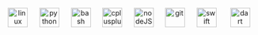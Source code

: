 
<p align="center">
<img src="https://devicons.github.io/devicon/devicon.git/icons/linux/linux-original.svg" alt="linux" width="40" height="40"/>  &nbsp&nbsp&nbsp&nbsp
<img src="https://devicons.github.io/devicon/devicon.git/icons/python/python-original.svg" alt="python" width="40" height="40"/>  &nbsp&nbsp&nbsp&nbsp
<img src="https://www.vectorlogo.zone/logos/gnu_bash/gnu_bash-icon.svg" alt="bash" width="40" height="40"/>  &nbsp&nbsp&nbsp&nbsp
<img src="https://devicons.github.io/devicon/devicon.git/icons/cplusplus/cplusplus-original.svg" alt="cplusplus" width="40" height="40"/>  &nbsp&nbsp&nbsp&nbsp
<img src="https://devicons.github.io/devicon/devicon.git/icons/nodejs/nodejs-original.svg" alt="nodeJS" width="40" height="40"/>  &nbsp&nbsp&nbsp&nbsp
<img src="https://www.vectorlogo.zone/logos/git-scm/git-scm-icon.svg" alt="git" width="40" height="40"/>  &nbsp&nbsp&nbsp&nbsp
<img src="https://devicons.github.io/devicon/devicon.git/icons/swift/swift-original.svg" alt="swift" width="40" height="40"/>  &nbsp&nbsp&nbsp&nbsp&nbsp
<img src="https://user-images.githubusercontent.com/47772616/96414851-48c8ee00-120b-11eb-9942-8b2895703ca3.png" alt="dart" width="40" height="40"/>  &nbsp&nbsp&nbsp&nbsp&nbsp
</p>

<!-- <h1 align="center">  </h1> -->

<!--
**ayush5harma/ayush5harma** is a ✨ _special_ ✨ repository because its `README.md` (this file) appears on your GitHub profile.
<!--
Here are some ideas to get you started:


<!--
- 🤔 I’m looking for help with 
- 💬 Ask me about ...
- 📫 How to reach me: ...
- 😄 Pronouns: ...
- ⚡ Fun fact: ...
-->
<!--
<p align="center">
  <img width="390px" src="https://github-readme-stats.vercel.app/api?username=ayush5harma&theme=tokyonight&show_icons=true&include_all_commits=true&count_private=true&&bg_color=30,e96443,904e95&title_color=fff&text_color=fff&hide=contribs,issues&hide_border=1 &hide_title=1" />
</p>
-->
